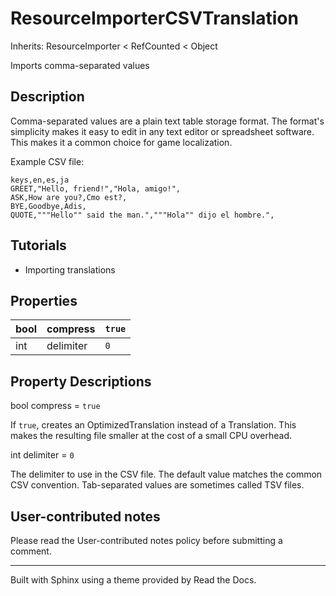 # ResourceImporterCSVTranslation

Inherits: ResourceImporter < RefCounted < Object

Imports comma-separated values

## Description

Comma-separated values are a plain text table storage format. The format's
simplicity makes it easy to edit in any text editor or spreadsheet software.
This makes it a common choice for game localization.

Example CSV file:

    
    
    keys,en,es,ja
    GREET,"Hello, friend!","Hola, amigo!",
    ASK,How are you?,Cmo est?,
    BYE,Goodbye,Adis,
    QUOTE,"""Hello"" said the man.","""Hola"" dijo el hombre.",
    

## Tutorials

  * Importing translations

## Properties

bool | compress | `true`  
---|---|---  
int | delimiter | `0`  
  
## Property Descriptions

bool compress = `true`

If `true`, creates an OptimizedTranslation instead of a Translation. This
makes the resulting file smaller at the cost of a small CPU overhead.

int delimiter = `0`

The delimiter to use in the CSV file. The default value matches the common CSV
convention. Tab-separated values are sometimes called TSV files.

## User-contributed notes

Please read the User-contributed notes policy before submitting a comment.

* * *

Built with Sphinx using a theme provided by Read the Docs.

